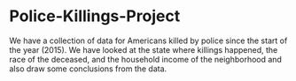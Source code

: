 # Police-Killings-Project
We have a collection of data for Americans killed by police since the
start of the year (2015). We have looked at the state where killings happened, the race of the deceased, and the household income of the neighborhood and also draw some
conclusions from the data.
